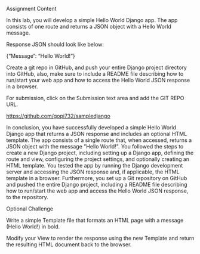 Assignment Content

In this lab, you will develop a simple Hello World Django app. The app consists of one route and returns a JSON object with a Hello World message.



Response JSON should look like below:



{“Message”: “Hello World!”}



Create a git repo in GitHub, and push your entire Django project directory into GitHub, also, make sure to include a README file describing how to run/start your web app and how to access the Hello World JSON response in a browser.



For submission, click on the Submission text area and add the GIT REPO URL.

https://github.com/gopi732/sampledjango

In conclusion, you have successfully developed a simple Hello World Django app that returns a JSON response and includes an optional HTML template. The app consists of a single route that, when accessed, returns a JSON object with the message "Hello World!".
You followed the steps to create a new Django project, including setting up a Django app, defining the route and view, configuring the project settings, and optionally creating an HTML template. You tested the app by running the Django development server and accessing the JSON response and, if applicable, the HTML template in a browser.
Furthermore, you set up a Git repository on GitHub and pushed the entire Django project, including a README file describing how to run/start the web app and access the Hello World JSON response, to the repository.


Optional Challenge



Write a simple Template file that formats an HTML page with a message (Hello World!) in bold. 



Modify your View to render the response using the new Template and return the resulting HTML document back to the browser.
